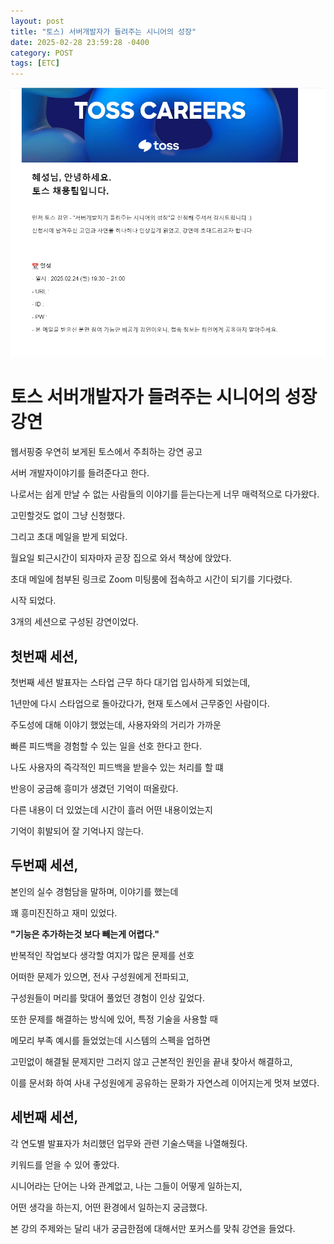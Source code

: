 ```yaml
---
layout: post
title: "토스) 서버개발자가 들려주는 시니어의 성장"
date: 2025-02-28 23:59:28 -0400
category: POST
tags: [ETC]
---
```



![image](../assets/img/blog/2025-02-28/email_capture.png)

# 토스 서버개발자가 들려주는 시니어의 성장 강연

웹서핑중 우연히 보게된 토스에서 주최하는 강연 공고

서버 개발자이야기를 들려준다고 한다.

나로서는 쉽게 만날 수 없는 사람들의 이야기를 듣는다는게 너무 매력적으로 다가왔다.

고민할것도 없이 그냥 신청했다.

  

그리고 초대 메일을 받게 되었다.

  

월요일 퇴근시간이 되자마자 곧장 집으로 와서 책상에 앉았다.

초대 메일에 첨부된 링크로 Zoom 미팅룸에 접속하고 시간이 되기를 기다렸다.

  

시작 되었다.

3개의 세션으로 구성된 강연이었다.

  

## 첫번째 세션,

첫번째 세션 발표자는 스타업 근무 하다 대기업 입사하게 되었는데,

1년만에 다시 스타업으로 돌아갔다가, 현재 토스에서 근무중인 사람이다.

주도성에 대해 이야기 했었는데, 사용자와의 거리가 가까운

빠른 피드백을 경험할 수 있는 일을 선호 한다고 한다.

나도 사용자의 즉각적인 피드백을 받을수 있는 처리를 할 떄

반응이 궁금해 흥미가 생겼던 기억이 떠올랐다.

다른 내용이 더 있었는데 시간이 흘러 어떤 내용이었는지

기억이 휘발되어 잘 기억나지 않는다.
  
  
  

## 두번째 세션,

  본인의 실수 경험담을 말하며, 이야기를 했는데

  꽤 흥미진진하고 재미 있었다.

  **"기능은 추가하는것 보다 빼는게 어렵다."**

  반복적인 작업보다 생각할 여지가 많은 문제를 선호

  어떠한 문제가 있으면, 전사 구성원에게 전파되고,

  구성원들이 머리를 맞대어 풀었던 경험이 인상 깊었다.

  또한 문제를 해결하는 방식에 있어, 특정 기술을 사용할 때

  메모리 부족 예시를 들었었는데 시스템의 스펙을 업하면

  고민없이 해결될 문제지만 그러지 않고 근본적인 원인을 끝내 찾아서 해결하고,

  이를 문서화 하여 사내 구성원에게 공유하는 문화가 자연스레 이어지는게 멋져 보였다.

## 세번째 세션,

각 연도별 발표자가 처리했던 업무와 관련 기술스택을 나열해줬다.

키워드를 얻을 수 있어 좋았다.


시니어라는 단어는 나와 관계없고, 나는 그들이 어떻게 일하는지,

어떤 생각을 하는지, 어떤 환경에서 일하는지 궁금했다. 

본 강의 주제와는 달리 내가 궁금한점에 대해서만 포커스를 맞춰 강연을 들었다.